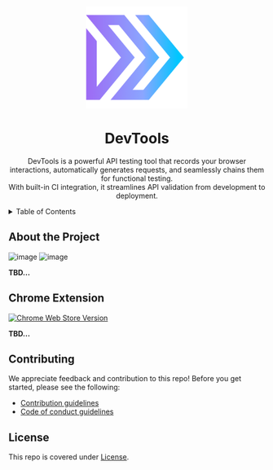 <p align="center">
  <a href="https://dev.tools/">
    <img width=200px height=200px src="./packages/client/assets/favicon/favicon.png">
  </a>
</p>

<h1 align="center">DevTools</h1>

<p align="center">
DevTools is a powerful API testing tool that records your browser interactions, automatically generates requests, and seamlessly chains them for functional testing.
<br />
With built-in CI integration, it streamlines API validation from development to deployment.
</p>

<details>
  <summary>Table of Contents</summary>
  <ol>
    <li><a href="#about-the-project">About the Project</a></li>
    <li><a href="#chrome-extension">Chrome Extension</a></li>
    <li><a href="#contributing">Contributing</a></li>
    <li><a href="#license">License</a></li>
  </ol>
</details>

## About the Project

![image](https://github.com/user-attachments/assets/98eb84ae-843c-4bd3-80af-6622dd7b000a)
![image](https://github.com/user-attachments/assets/ef9bbb76-3490-4a43-ad65-a75510501177)

<!-- TODO: add build badges, description, screenshots -->

**TBD...**

## Chrome Extension

[![Chrome Web Store Version](https://img.shields.io/chrome-web-store/v/bcnbbkdpnoeaaedhhnlefgpijlpbmije?logo=googlechrome&logoColor=white&label=API%20Recorder%20Extension)](https://chromewebstore.google.com/detail/api-recorder/bcnbbkdpnoeaaedhhnlefgpijlpbmije)

<!-- TODO: add description and screenshots -->

**TBD...**

## Contributing

We appreciate feedback and contribution to this repo! Before you get started, please see the following:

- [Contribution guidelines](./docs/CONTRIBUTING.md)
- [Code of conduct guidelines](./docs/CODE-OF-CONDUCT.md)

## License

<!-- TODO: add license -->

This repo is covered under [License](./LICENSE).
